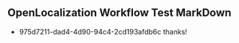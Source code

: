 ## OpenLocalization Workflow Test MarkDown
* 975d7211-dad4-4d90-94c4-2cd193afdb6c thanks!

<!--HONumber=Aug16_HO1-->


